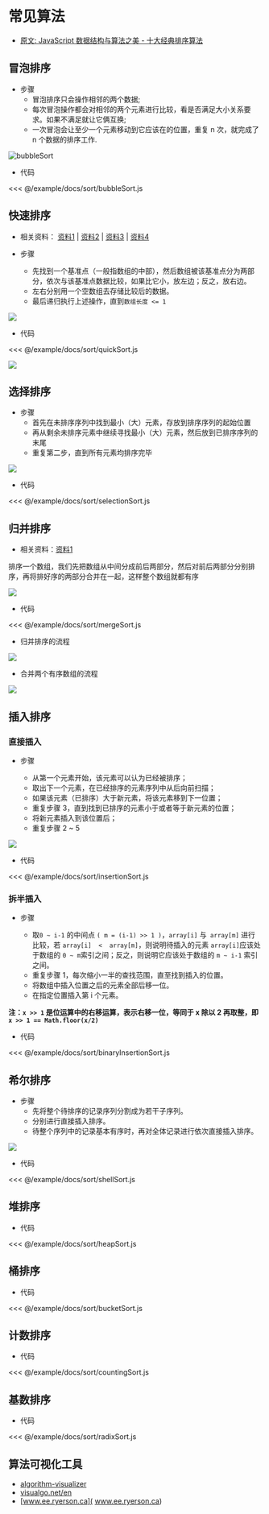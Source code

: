 # 常见算法

- [原文: JavaScript 数据结构与算法之美 - 十大经典排序算法](https://juejin.im/post/5d3ea9a4e51d4561f060cd2d)

## 冒泡排序

- 步骤
  - 冒泡排序只会操作相邻的两个数据;
  - 每次冒泡操作都会对相邻的两个元素进行比较，看是否满足大小关系要求。如果不满足就让它俩互换;
  - 一次冒泡会让至少一个元素移动到它应该在的位置，重复 n 次，就完成了 n 个数据的排序工作.

![bubbleSort](https://gitee.com/cxyz/imgbed/raw/img/img/bubbleSortArray.gif)

- 代码

<CodeBlock>

<<< @/example/docs/sort/bubbleSort.js

</CodeBlock>

## 快速排序

- 相关资料： [资料1](https://gist.github.com/ideawu/a114679bb8f0a94452d462ae14b7c977) | [资料2](https://www.jianshu.com/p/34209c493a79) | [资料3](http://data.biancheng.net/view/117.html) | [资料4](http://data.biancheng.net/view/117.html)

- 步骤
  - 先找到一个基准点（一般指数组的中部），然后数组被该基准点分为两部分，依次与该基准点数据比较，如果比它小，放左边；反之，放右边。
  - 左右分别用一个空数组去存储比较后的数据。
  - 最后递归执行上述操作，直到`数组长度 <= 1`

![](https://gitee.com/cxyz/imgbed/raw/img/img/quickSort.gif)

- 代码

<CodeBlock>

<<< @/example/docs/sort/quickSort.js

</CodeBlock>

![](https://gitee.com/cxyz/imgbed/raw/img/img/1566284985210.png)

## 选择排序

- 步骤
  - 首先在未排序序列中找到最小（大）元素，存放到排序序列的起始位置
  - 再从剩余未排序元素中继续寻找最小（大）元素，然后放到已排序序列的末尾
  - 重复第二步，直到所有元素均排序完毕

![](https://gitee.com/cxyz/imgbed/raw/img/img/selectionSort.gif)

- 代码

<CodeBlock>

<<< @/example/docs/sort/selectionSort.js

</CodeBlock>

## 归并排序

- 相关资料：[资料1](https://www.jianshu.com/p/33cffa1ce613)

排序一个数组，我们先把数组从中间分成前后两部分，然后对前后两部分分别排序，再将排好序的两部分合并在一起，这样整个数组就都有序

![](https://gitee.com/cxyz/imgbed/raw/img/img/mergeSort.gif)

- 代码

<CodeBlock>

<<< @/example/docs/sort/mergeSort.js

</CodeBlock>

- 归并排序的流程

![](https://gitee.com/cxyz/imgbed/raw/img/img/mergeSort20190819151306.png)

- 合并两个有序数组的流程

![](https://gitee.com/cxyz/imgbed/raw/img/img/mergeSort20190819151517.png)



## 插入排序

### 直接插入

- 步骤

  - 从第一个元素开始，该元素可以认为已经被排序；
  - 取出下一个元素，在已经排序的元素序列中从后向前扫描；
  - 如果该元素（已排序）大于新元素，将该元素移到下一位置；
  - 重复步骤 3，直到找到已排序的元素小于或者等于新元素的位置；
  - 将新元素插入到该位置后；
  - 重复步骤 2 ~ 5

![](https://gitee.com/cxyz/imgbed/raw/img/img/insertionSort.gif)

- 代码

<CodeBlock>

<<< @/example/docs/sort/insertionSort.js

</CodeBlock>

### 拆半插入

- 步骤

  - 取`0 ~ i-1` 的中间点 `( m = (i-1) >> 1 )`，`array[i]` 与` array[m]` 进行比较，若 `array[i]  <  array[m]`，则说明待插入的元素 `array[i]`应该处于数组的 `0 ~ m`索引之间；反之，则说明它应该处于数组的 `m ~ i-1` 索引之间。
  - 重复步骤 1，每次缩小一半的查找范围，直至找到插入的位置。
  - 将数组中插入位置之后的元素全部后移一位。
  - 在指定位置插入第 i 个元素。

**注：`x >> 1` 是位运算中的右移运算，表示右移一位，等同于 x 除以 2 再取整，即 `x >> 1 == Math.floor(x/2)`**

- 代码

<CodeBlock>

<<< @/example/docs/sort/binaryInsertionSort.js

</CodeBlock>

## 希尔排序

- 步骤
  - 先将整个待排序的记录序列分割成为若干子序列。
  - 分别进行直接插入排序。
  - 待整个序列中的记录基本有序时，再对全体记录进行依次直接插入排序。

![](~@assets/image/shellSort.gif)

- 代码

<CodeBlock>

<<< @/example/docs/sort/shellSort.js

</CodeBlock>

## 堆排序

- 代码

<CodeBlock>

<<< @/example/docs/sort/heapSort.js

</CodeBlock>

## 桶排序

- 代码

<CodeBlock>

<<< @/example/docs/sort/bucketSort.js

</CodeBlock>

## 计数排序

- 代码

<CodeBlock>

<<< @/example/docs/sort/countingSort.js

</CodeBlock>

## 基数排序

- 代码

<CodeBlock>

<<< @/example/docs/sort/radixSort.js

</CodeBlock>

## 算法可视化工具

- [algorithm-visualizer](https://github.com/algorithm-visualizer/algorithm-visualizer)
- [visualgo.net/en](https://visualgo.net/en)
- [www.ee.ryerson.ca]( www.ee.ryerson.ca)

